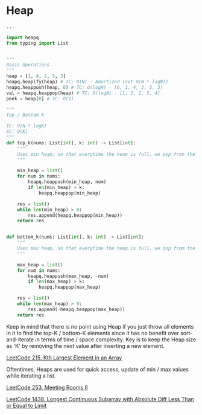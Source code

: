 # Heap

```python
...

import heapq
from typing import List


"""
Basic Operations
"""
heap = [1, 4, 2, 5, 3]
heapq.heapify(heap) # TC: O(N) - Amortized (not O(N * logN))
heapq.heappush(heap, 0) # TC: O(logN) - [0, 1, 4, 2, 5, 3]
val = heapq.heappop(heap) # TC: O(logN) - [1, 3, 2, 5, 4]
peek = heap[0] # TC: O(1)

"""
Top / Bottom K

TC: O(N * logK)
SC: O(K)
"""
def top_k(nums: List[int], k: int) -> List[int]:
    """
    Uses min heap, so that everytime the heap is full, we pop from the smallest element
    """

    min_heap = list()
    for num in nums:
        heapq.heappush(min_heap, num)
        if len(min_heap) > k:
            heapq.heappop(min_heap)

    res = list()
    while len(min_heap) > 0:
        res.append(heapq.heappop(min_heap))
    return res


def bottom_k(nums: List[int], k: int) -> List[int]:
    """
    Uses max heap, so that everytime the heap is full, we pop from the largest element
    """

    max_heap = list()
    for num in nums:
        heapq.heappush(max_heap, -num)
        if len(max_heap) > k:
            heapq.heappop(max_heap)

    res = list()
    while len(max_heap) > 0:
        res.append(-heapq.heappop(max_heap))
    return res
```

Keep in mind that there is no point using Heap if you just throw all elements in it to find the top-K / bottom-K elements since it has no benefit over sort-and-iterate in terms of time / space complexity. Key is to keep the Heap size as 'K' by removing the next value after inserting a new element.

[LeetCode 215. Kth Largest Element in an Array](https://leetcode.com/problems/kth-largest-element-in-an-array)

Oftentimes, Heaps are used for quick access, update of min / max values while iterating a list.

[LeetCode 253. Meeting Rooms II](https://leetcode.com/problems/meeting-rooms-ii)

[LeetCode 1438. Longest Continuous Subarray with Absolute Diff Less Than or Equal to Limit](https://leetcode.com/problems/longest-continuous-subarray-with-absolute-diff-less-than-or-equal-to-limit)
